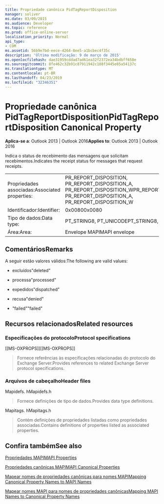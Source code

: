 ```yaml
---
title: Propriedade canônica PidTagReportDisposition
manager: soliver
ms.date: 03/09/2015
ms.audience: Developer
ms.topic: reference
ms.prod: office-online-server
localization_priority: Normal
api_type:
- COM
ms.assetid: 56b9e7bd-eece-4264-8ee5-a1bcbec4f35c
description: 'Última modificação: 9 de março de 2015'
ms.openlocfilehash: dae31959cddad7ad61ea32f2372ea34bdbff658e
ms.sourcegitcommit: 8fe462c32b91c87911942c188f3445e85a54137c
ms.translationtype: MT
ms.contentlocale: pt-BR
ms.lasthandoff: 04/23/2019
ms.locfileid: "32346351"
---
```

# <a name="pidtagreportdisposition-canonical-property"></a><span data-ttu-id="3e1cc-103">Propriedade canônica PidTagReportDisposition</span><span class="sxs-lookup"><span data-stu-id="3e1cc-103">PidTagReportDisposition Canonical Property</span></span>

  
  
<span data-ttu-id="3e1cc-104">**Aplica-se a**: Outlook 2013 | Outlook 2016</span><span class="sxs-lookup"><span data-stu-id="3e1cc-104">**Applies to**: Outlook 2013 | Outlook 2016</span></span> 
  
<span data-ttu-id="3e1cc-105">Indica o status de recebimento das mensagens que solicitam recebimentos.</span><span class="sxs-lookup"><span data-stu-id="3e1cc-105">Indicates the receipt status for messages that request receipts.</span></span> 
  
|||
|:-----|:-----|
|<span data-ttu-id="3e1cc-106">Propriedades associadas:</span><span class="sxs-lookup"><span data-stu-id="3e1cc-106">Associated properties:</span></span>  <br/> |<span data-ttu-id="3e1cc-107">PR_REPORT_DISPOSITION, PR_REPORT_DISPOSITION_A, PR_REPORT_DISPOSITION_W</span><span class="sxs-lookup"><span data-stu-id="3e1cc-107">PR_REPORT_DISPOSITION, PR_REPORT_DISPOSITION_A, PR_REPORT_DISPOSITION_W</span></span>  <br/> |
|<span data-ttu-id="3e1cc-108">Identificador:</span><span class="sxs-lookup"><span data-stu-id="3e1cc-108">Identifier:</span></span>  <br/> |<span data-ttu-id="3e1cc-109">0x0080</span><span class="sxs-lookup"><span data-stu-id="3e1cc-109">0x0080</span></span>  <br/> |
|<span data-ttu-id="3e1cc-110">Tipo de dados:</span><span class="sxs-lookup"><span data-stu-id="3e1cc-110">Data type:</span></span>  <br/> |<span data-ttu-id="3e1cc-111">PT_STRING8, PT_UNICODE</span><span class="sxs-lookup"><span data-stu-id="3e1cc-111">PT_STRING8, PT_UNICODE</span></span>  <br/> |
|<span data-ttu-id="3e1cc-112">Área:</span><span class="sxs-lookup"><span data-stu-id="3e1cc-112">Area:</span></span>  <br/> |<span data-ttu-id="3e1cc-113">Envelope MAPI</span><span class="sxs-lookup"><span data-stu-id="3e1cc-113">MAPI envelope</span></span>  <br/> |
   
## <a name="remarks"></a><span data-ttu-id="3e1cc-114">Comentários</span><span class="sxs-lookup"><span data-stu-id="3e1cc-114">Remarks</span></span>

<span data-ttu-id="3e1cc-115">A seguir estão valores válidos:</span><span class="sxs-lookup"><span data-stu-id="3e1cc-115">The following are valid values:</span></span>
  
- <span data-ttu-id="3e1cc-116">excluídos</span><span class="sxs-lookup"><span data-stu-id="3e1cc-116">"deleted"</span></span>
    
- <span data-ttu-id="3e1cc-117">processa</span><span class="sxs-lookup"><span data-stu-id="3e1cc-117">"processed"</span></span>
    
- <span data-ttu-id="3e1cc-118">expedidos</span><span class="sxs-lookup"><span data-stu-id="3e1cc-118">"dispatched"</span></span>
    
- <span data-ttu-id="3e1cc-119">recusa</span><span class="sxs-lookup"><span data-stu-id="3e1cc-119">"denied"</span></span>
    
- <span data-ttu-id="3e1cc-120">"failed"</span><span class="sxs-lookup"><span data-stu-id="3e1cc-120">"failed"</span></span>
    
## <a name="related-resources"></a><span data-ttu-id="3e1cc-121">Recursos relacionados</span><span class="sxs-lookup"><span data-stu-id="3e1cc-121">Related resources</span></span>

### <a name="protocol-specifications"></a><span data-ttu-id="3e1cc-122">Especificações do protocolo</span><span class="sxs-lookup"><span data-stu-id="3e1cc-122">Protocol specifications</span></span>

<span data-ttu-id="3e1cc-123">[[MS-OXPROPS]]</span><span class="sxs-lookup"><span data-stu-id="3e1cc-123">[[MS-OXPROPS]]</span></span> 
  
> <span data-ttu-id="3e1cc-124">Fornece referências às especificações relacionadas do protocolo do Exchange Server.</span><span class="sxs-lookup"><span data-stu-id="3e1cc-124">Provides references to related Exchange Server protocol specifications.</span></span>
    
### <a name="header-files"></a><span data-ttu-id="3e1cc-125">Arquivos de cabeçalho</span><span class="sxs-lookup"><span data-stu-id="3e1cc-125">Header files</span></span>

<span data-ttu-id="3e1cc-126">Mapidefs. h</span><span class="sxs-lookup"><span data-stu-id="3e1cc-126">Mapidefs.h</span></span>
  
> <span data-ttu-id="3e1cc-127">Fornece definições de tipo de dados.</span><span class="sxs-lookup"><span data-stu-id="3e1cc-127">Provides data type definitions.</span></span>
    
<span data-ttu-id="3e1cc-128">Mapitags. h</span><span class="sxs-lookup"><span data-stu-id="3e1cc-128">Mapitags.h</span></span>
  
> <span data-ttu-id="3e1cc-129">Contém definições de propriedades listadas como propriedades associadas.</span><span class="sxs-lookup"><span data-stu-id="3e1cc-129">Contains definitions of properties listed as associated properties.</span></span>
    
## <a name="see-also"></a><span data-ttu-id="3e1cc-130">Confira também</span><span class="sxs-lookup"><span data-stu-id="3e1cc-130">See also</span></span>



[<span data-ttu-id="3e1cc-131">Propriedades MAPI</span><span class="sxs-lookup"><span data-stu-id="3e1cc-131">MAPI Properties</span></span>](mapi-properties.md)
  
[<span data-ttu-id="3e1cc-132">Propriedades canônicas MAPI</span><span class="sxs-lookup"><span data-stu-id="3e1cc-132">MAPI Canonical Properties</span></span>](mapi-canonical-properties.md)
  
[<span data-ttu-id="3e1cc-133">Mapear nomes de propriedades canônicas para nomes MAPI</span><span class="sxs-lookup"><span data-stu-id="3e1cc-133">Mapping Canonical Property Names to MAPI Names</span></span>](mapping-canonical-property-names-to-mapi-names.md)
  
[<span data-ttu-id="3e1cc-134">Mapear nomes MAPI para nomes de propriedades canônicas</span><span class="sxs-lookup"><span data-stu-id="3e1cc-134">Mapping MAPI Names to Canonical Property Names</span></span>](mapping-mapi-names-to-canonical-property-names.md)

